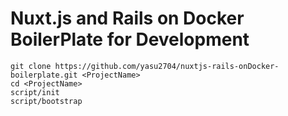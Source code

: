 # Nuxt.js and Rails on Docker BoilerPlate for Development

```
git clone https://github.com/yasu2704/nuxtjs-rails-onDocker-boilerplate.git <ProjectName>
cd <ProjectName>
script/init
script/bootstrap
```